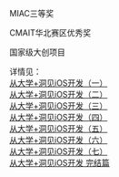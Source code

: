 MIAC三等奖

CMAIT华北赛区优秀奖

国家级大创项目

详情见：  
[从大学+洞见iOS开发（一）](http://www.pjhubs.com/?p=285)  
[从大学+洞见iOS开发（二）](http://www.pjhubs.com/?p=339)  
[从大学+洞见iOS开发（三）](http://www.pjhubs.com/?p=368)  
[从大学+洞见iOS开发（四）](http://www.pjhubs.com/?p=396)  
[从大学+洞见iOS开发（五）](http://www.pjhubs.com/?p=417)  
[从大学+洞见iOS开发（六）](http://www.pjhubs.com/?p=433)  
[从大学+洞见iOS开发（七）](http://www.pjhubs.com/?p=447)  
[从大学+洞见iOS开发 完结篇](http://www.pjhubs.com/?p=454)
